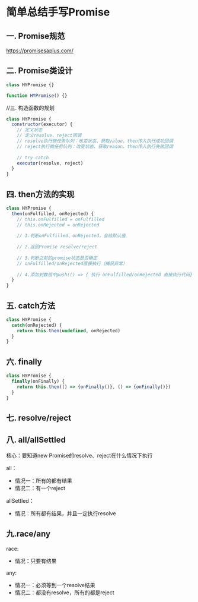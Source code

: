 # 简单总结手写Promise

## 一. Promise规范

https://promisesaplus.com/



## 二. Promise类设计

```js
class HYPromise {}
```

```js
function HYPromise() {}
```



//三. 构造函数的规划

```js
class HYPromise {
  constructor(executor) {
   	// 定义状态
    // 定义resolve、reject回调
    // resolve执行微任务队列：改变状态、获取value、then传入执行成功回调
    // reject执行微任务队列：改变状态、获取reason、then传入执行失败回调
    
    // try catch
    executor(resolve, reject)
  }
}
```



## 四. then方法的实现

```js
class HYPromise {
  then(onFulfilled, onRejected) {
    // this.onFulfilled = onFulfilled
    // this.onRejected = onRejected
    
    // 1.判断onFulfilled、onRejected，会给默认值
    
    // 2.返回Promise resolve/reject
    
    // 3.判断之前的promise状态是否确定
    // onFulfilled/onRejected直接执行（捕获异常）
    
    // 4.添加到数组中push(() => { 执行 onFulfilled/onRejected 直接执行代码})
  }
}
```



## 五. catch方法

```js
class HYPromise {
  catch(onRejected) {
    return this.then(undefined, onRejected)
  }
}
```



## 六. finally

```js
class HYPromise {
  finally(onFinally) {
    return this.then(() => {onFinally()}, () => {onFinally()})
  }
}
```



## 七. resolve/reject



## 八. all/allSettled

核心：要知道new Promise的resolve、reject在什么情况下执行

all：

* 情况一：所有的都有结果
* 情况二：有一个reject

allSettled：

* 情况：所有都有结果，并且一定执行resolve



## 九.race/any

race:

* 情况：只要有结果

any:

* 情况一：必须等到一个resolve结果
* 情况二：都没有resolve，所有的都是reject